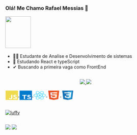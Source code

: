### Olá! Me Chamo Rafael Messias 👋

<img height="100" width="80" src="https://scontent.fplu41-1.fna.fbcdn.net/v/t1.6435-9/58419751_2050822041710808_75417800356659200_n.jpg?_nc_cat=105&ccb=1-7&_nc_sid=5f2048&_nc_eui2=AeHYOELENeV2tEBp4fEEBvCegY9HR5M0sb6Bj0dHkzSxvtNAaZJdctDiofLgpRMdUG1cl3vLWBz68AlMT49DRLuE&_nc_ohc=9zZv0QqCQLUQ7kNvgGidAfU&_nc_ht=scontent.fplu41-1.fna&cb_e2o_trans=q&oh=00_AfBTYjtmGL4DIfsq0dszsAHHQuiOsd6X7gcbWkPFbzt-sw&oe=66548741">

- 👨‍💻 Estudante de Analise e Desenvolvimento de sistemas
- 💎 Estudando React e typeScript
- ✔ Buscando a primeira vaga como FrontEnd
  

##

<div align="center">
  <a href="https://github.com/RafaelMessiasM">
  <img height="180em" src="https://github-readme-stats.vercel.app/api?username=RafaelMessiasM&show_icons=true&theme=dracula&include_all_commits=true&count_private=true"/>
  <img height="180em" src="https://github-readme-stats.vercel.app/api/top-langs/?username=RafaelMessiasM&layout=compact&langs_count=7&theme=dracula"/>
</div>
      
<div style="display: inline_block"><br>
  <img align="center" alt="Rafa-Js" height="30" width="40" src="https://raw.githubusercontent.com/devicons/devicon/master/icons/javascript/javascript-plain.svg">
  <img align="center" alt="Rafa-Ts" height="30" width="40" src="https://raw.githubusercontent.com/devicons/devicon/master/icons/typescript/typescript-plain.svg">
  <img align="center" alt="Rafa-React" height="30" width="40" src="https://raw.githubusercontent.com/devicons/devicon/master/icons/react/react-original.svg">
  <img align="center" alt="Rafa-HTML" height="30" width="40" src="https://raw.githubusercontent.com/devicons/devicon/master/icons/html5/html5-original.svg">
  <img align="center" alt="Rafa-CSS" height="30" width="40" src="https://raw.githubusercontent.com/devicons/devicon/master/icons/css3/css3-original.svg">
</div>

##

##

<P>
 <img align="center" alt="luffy" height="90" width="120" src="https://media.tenor.com/v6eujWktbsUAAAAi/luffy.gif">
</P>

##

 <a href="https://www.instagram.com/rafae_lmessias23/" target="_blank"><img src="https://img.shields.io/badge/-Instagram-%23E4405F?style=for-the-badge&logo=instagram&logoColor=white" target="_blank"></a>
  <a href="https://www.linkedin.com/in/rafael-messias-4963b4196/" target="_blank"><img src="https://img.shields.io/badge/-LinkedIn-%230077B5?style=for-the-badge&logo=linkedin&logoColor=white" target="_blank"></a>

  

   

